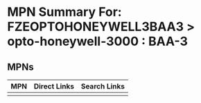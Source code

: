 



# MPN Summary For: FZEOPTOHONEYWELL3BAA3 > opto-honeywell-3000 : BAA-3

## MPNs
  

|MPN|Direct Links|Search Links|
| :--- | :--- | :--- |
||||
